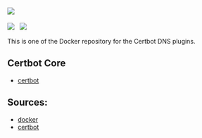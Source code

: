 # ![](https://certbot.eff.org/images/certbot-logo-1A.svg)
[![](https://img.shields.io/badge/current-v0.36.0-blue.svg)](https://github.com/certbot/certbot.git) &nbsp; [![](https://travis-ci.com/certbot/certbot.svg?branch=0.36.x)](https://travis-ci.com/certbot/certbot)

This is one of the Docker repository for the Certbot DNS plugins.

## Certbot Core

* [certbot](https://hub.docker.com/r/certbot/certbot)

## Sources:

* [docker](https://www.github.com/certbot/certbot-docker.git)
* [certbot](https://www.github.com/certbot/certbot.git)
